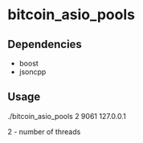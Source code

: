 bitcoin_asio_pools
==================




Dependencies
------------
- boost
- jsoncpp


Usage
-----------
./bitcoin_asio_pools 2 9061 127.0.0.1

2 - number of threads
